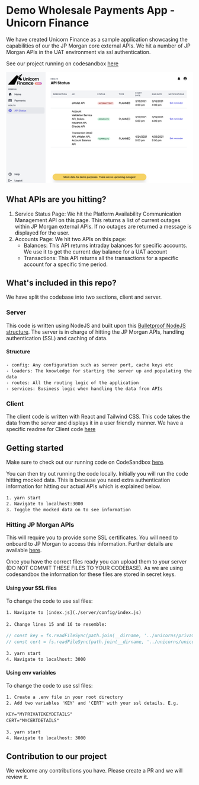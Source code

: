 # Demo Wholesale Payments App - Unicorn Finance

We have created Unicorn Finance as a sample application showcasing the capabilities of our the JP Morgan core external APIs. 
We hit a number of JP Morgan APIs in the UAT environment via ssl authentication.

See our project running on codesandbox [here](https://codesandbox.io/s/unicornfinance-msbct)

![Screenshot of Unicorn Finance](unicorn-finance.png "Screenshot of Unicorn Finance")

## What APIs are you hitting?

1. Service Status Page: We hit the Platform Availability Communication Management API on this page. This returns a list of current outages within JP Morgan external APIs. If no outages are returned a message is displayed for the user.
2. Accounts Page: We hit two APIs on this page:
    - Balances: This API returns intraday balances for specific accounts. We use it to get the current day balance for a UAT account
    - Transactions: This API returns all the transactions for a specific account for a specific time period. 

## What's included in this repo?

We have split the codebase into two sections, client and server. 

### Server

This code is written using NodeJS and built upon this [Bulletproof NodeJS structure](https://softwareontheroad.com/ideal-nodejs-project-structure?utm_source=github&utm_medium=readme).
The server is in charge of hitting the JP Morgan APIs, handling authentication (SSL) and caching of data.

#### Structure

    - config: Any configuration such as server port, cache keys etc
    - loaders: The knowledge for starting the server up and populating the data
    - routes: All the routing logic of the application
    - services: Business logic when handling the data from APIs
    
### Client

The client code is written with React and Tailwind CSS. This code takes the data from the server and displays it in a user friendly manner. 
We have a specific readme for Client code [here](TODO)


## Getting started

Make sure to check out our running code on CodeSandbox [here](https://codesandbox.io/s/unicornfinance-msbct).

You can then try out running the code locally. Initially you will run the code hitting mocked data. This is because you need extra authentication information for hitting our actual APIs which is explained below.
    
    1. yarn start
    2. Navigate to localhost:3000
    3. Toggle the mocked data on to see information


### Hitting JP Morgan APIs

This will require you to provide some SSL certificates. 
You will need to onboard to JP Morgan to access this information. Further details are available [here](http://developer.jpmorgan.com/).

Once you have the correct files ready you can upload them to your server (DO NOT COMMIT THESE FILES TO YOUR CODEBASE). 
As we are using codesandbox the information for these files are stored in secret keys. 

#### Using your SSL files

To change the code to use ssl files:

    1. Navigate to [index.js](./server/config/index.js)

    2. Change lines 15 and 16 to resemble:
    
```javascript
// const key = fs.readFileSync(path.join(__dirname, '../unicorns/private.key'));
// const cert = fs.readFileSync(path.join(__dirname, '../unicorns/unicorn.crt'));
```
    3. yarn start
    4. Navigate to localhost: 3000

#### Using env variables

To change the code to use ssl files:

    1. Create a .env file in your root directory
    2. Add two variables 'KEY' and 'CERT' with your ssl details. E.g.

```txt
KEY="MYPRIVATEKEYDETAILS"
CERT="MYCERTDETAILS"
```
    3. yarn start
    4. Navigate to localhost: 3000


## Contribution to our project

We welcome any contributions you have. Please create a PR and we will review it.